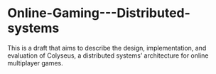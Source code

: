# Online-Gaming---Distributed-systems

This is a draft that aims to describe the design, implementation, and evaluation of Colyseus, a distributed systems’ architecture for online multiplayer games.

